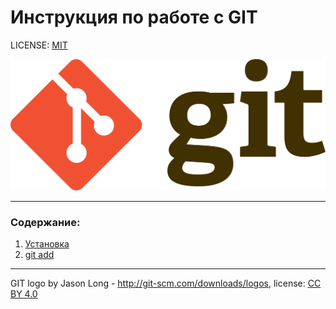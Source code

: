 # Инструкция по работе с GIT

LICENSE: [MIT](/license.md)

![git-logo](./assets/git-logo.png)

-----

### Содержание:
1. [Установка](./installation.md)
2. [git add](/add.md)

-----

GIT logo by Jason Long - http://git-scm.com/downloads/logos, license: [CC BY 4.0](https://creativecommons.org/licenses/by/4.0/)

[def]: /assets/git-logo.png